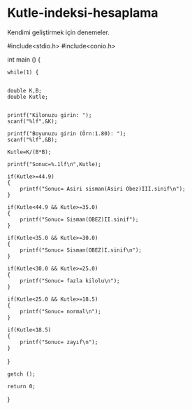 # Kutle-indeksi-hesaplama
Kendimi geliştirmek için denemeler.

#include<stdio.h>
#include<conio.h>

int main () {
	
	while(1) {
	
	
	double K,B;
	double Kutle;
	
	
	printf("Kilonuzu girin: ");
	scanf("%lf",&K);
	
	printf("Boyunuzu girin (Örn:1.80): ");
	scanf("%lf",&B);
	
	Kutle=K/(B*B);
	
	printf("Sonuc=%.1lf\n",Kutle);
	
	if(Kutle>=44.9)
	{
		printf("Sonuc= Asiri sisman(Asiri Obez)III.sinif\n");
	}
	
	if(Kutle<44.9 && Kutle>=35.0)
	{
		printf("Sonuc= Sisman(OBEZ)II.sinif");
	}
	
	if(Kutle<35.0 && Kutle>=30.0)
	{
		printf("Sonuc= Sisman(OBEZ)I.sinif\n");
	}
	
	if(Kutle<30.0 && Kutle>=25.0)
	{
		printf("Sonuc= fazla kilolu\n");
	}
	
	if(Kutle<25.0 && Kutle>=18.5)
	{
		printf("Sonuc= normal\n");
	}
	
	if(Kutle<18.5)
	{
		printf("Sonuc= zayıf\n");
	}
	

	
}
	
	
	
	
	
	getch ();
	
	return 0;
}
